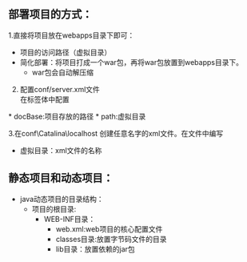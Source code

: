部署项目的方式：
--------------
1.直接将项目放在webapps目录下即可：
* 项目的访问路径（虚拟目录）
* 简化部署：将项目打成一个war包，再将war包放置到webapps目录下。
  * war包会自动解压缩
  
2. 配置conf/server.xml文件 <br>
 在<host>标签体中配置<br>
 <context docBase="D:\hello" path="/hehe"/>
 * docBase:项目存放的路径
 * path:虚拟目录

3.在conf\Catalina\localhost 创建任意名字的xml文件。在文件中编写
<COntext docBase="D:\hello"/>
* 虚拟目录：xml文件的名称

静态项目和动态项目：
-------------------
* java动态项目的目录结构：
   * 项目的根目录:<br>
      * WEB-INF目录：<br>
          * web.xml:web项目的核心配置文件<br>
          * classes目录:放置字节码文件的目录<br>
          * lib目录：放置依赖的jar包<br>
